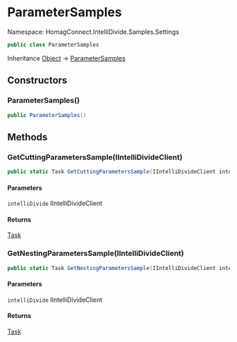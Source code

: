 # ParameterSamples

Namespace: HomagConnect.IntelliDivide.Samples.Settings



```csharp
public class ParameterSamples
```

Inheritance [Object](https://docs.microsoft.com/en-us/dotnet/api/system.object) → [ParameterSamples](./homagconnect.intellidivide.samples.settings.parametersamples.md)

## Constructors

### **ParameterSamples()**

```csharp
public ParameterSamples()
```

## Methods

### **GetCuttingParametersSample(IIntelliDivideClient)**



```csharp
public static Task GetCuttingParametersSample(IIntelliDivideClient intelliDivide)
```

#### Parameters

`intelliDivide` IIntelliDivideClient<br>

#### Returns

[Task](https://docs.microsoft.com/en-us/dotnet/api/system.threading.tasks.task)<br>

### **GetNestingParametersSample(IIntelliDivideClient)**



```csharp
public static Task GetNestingParametersSample(IIntelliDivideClient intelliDivide)
```

#### Parameters

`intelliDivide` IIntelliDivideClient<br>

#### Returns

[Task](https://docs.microsoft.com/en-us/dotnet/api/system.threading.tasks.task)<br>
